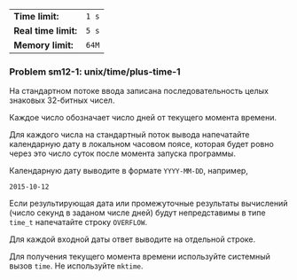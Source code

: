 |                      |       |
|----------------------|-------|
| **Time limit:**      | `1 s` |
| **Real time limit:** | `5 s` |
| **Memory limit:**    | `64M` |


### Problem sm12-1: unix/time/plus-time-1

На стандартном потоке ввода записана последовательность целых
знаковых 32-битных чисел.

Каждое число обозначает число дней от текущего момента времени.

Для каждого числа на стандартный поток вывода напечатайте
календарную дату в локальном часовом поясе, которая будет ровно
через это число суток после момента запуска программы.

Календарную дату выводите в формате `YYYY-MM-DD`, например,

    
    
    2015-10-12
    

Если результирующая дата или промежуточные результаты вычислений
(число секунд в заданом числе дней) будут непредставимы в типе
`time_t` напечатайте строку `OVERFLOW`.

Для каждой входной даты ответ выводите на отдельной строке.

Для получения текущего момента времени используйте системный
вызов `time`. Не используйте `mktime`.

